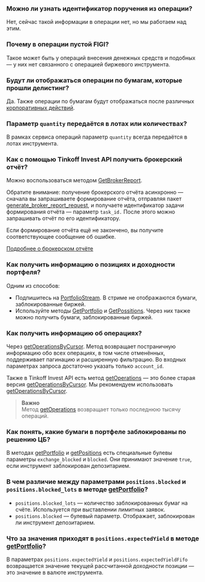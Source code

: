 ### Можно ли узнать идентификатор поручения из операции? 

Нет, сейчас такой информации в операции нет, но мы работаем над этим. 

### Почему в операции пустой FIGI? 

Такое может быть у операций внесения денежных средств и подобных — у них нет связанного с операцией биржевого
инструмента.

### Будут ли отображаться операции по бумагам, которые прошли делистинг?

Да. Также операции по бумагам будут отображаться после различных [корпоративных действий](/investAPI/faq_corp_action/).

### Параметр `quantity` передаётся в лотах или количествах?

В рамках сервиса операций параметр `quantity` всегда передаётся в лотах инструмента.

### Как с помощью Tinkoff Invest API получить брокерский отчёт? 

Можно воспользоваться методом [GetBrokerReport](/investAPI/operations#getbrokerreport).

Обратите внимание: получение брокерского отчёта асинхронно — сначала вы запрашиваете формирование
отчёта, отправляя пакет [generate_broker_report_request](/investAPI/operations#generatebrokerreportrequest), и
получаете идентификатор задачи формирования отчёта — параметр `task_id.` После этого можно запрашивать
отчёт по его идентификатору. 

Если формирование отчёта ещё не закончено, вы получите соответствующее сообщение об ошибке.

[Подробнее о брокерском отчёте](https://www.tinkoff.ru/invest/account/help/trade-on-bs/get-report/)

### Как получить информацию о позициях и доходности портфеля?

Одним из способов:

- Подпишитесь на [PortfolioStream](/investAPI/operations/#portfoliostream). В стриме не отображаются бумаги, заблокированные биржей. 
- Используйте методы [GetPortfolio](/investAPI/operations/#getportfolio) и [GetPossitions](/investAPI/operations/#getpositions). Через них также можно получить бумаги, заблокированные биржей. 

### Как получить информацию об операциях?

Через [getOperationsByCursor](/investAPI/operations#getoperationsbycursor). Метод возвращает постраничную информацию обо всех операциях, в том числе отменённых, поддерживает пагинацию и расширенную фильтрацию.
Во входных параметрах запроса достаточно указать только `account_id`.

Также в Tinkoff Invest API есть метод [getOperations](/investAPI/operations#getoperations) — это более старая версия [getOperationsByCursor](/investAPI/operations#getoperationsbycursor). Мы рекомендуем использовать [getOperationsByCursor](/investAPI/operations#getoperationsbycursor).

>**Важно**<br>
>Метод [getOperations](/investAPI/operations#getoperations) возвращает только последнюю тысячу операций.

### Как понять, какие бумаги в портфеле заблокированы по решению ЦБ?

В методах [getPortfolio](/investAPI/operations#getportfolio) и [getPositions](/investAPI/operations#getpositions) есть специальные булевы параметры `exchange_blocked` и `blocked`. Они принимают значение `true`, если инструмент заблокирован депозитарием.

### В чем различие между параметрами `positions.blocked` и `positions.blocked_lots` в методе [getPortfolio](/investAPI/operations#getportfolio)? 

- `positions.blocked_lots` — количество заблокированных бумаг на счёте. Используется при выставлении лимитных заявок. 
- `positions.blocked` — булевый параметр. Отображает, заблокирован ли инструмент депозитарием.

### Что за значения приходят в `positions.expectedYield` в методе [getPortfolio](/investAPI/operations#getportfolio)?

В параметрах `positions.expectedYield` и `positions.expectedYieldFifo` возвращается значение текущей рассчитанной доходности позиции — это значение в валюте инструмента.